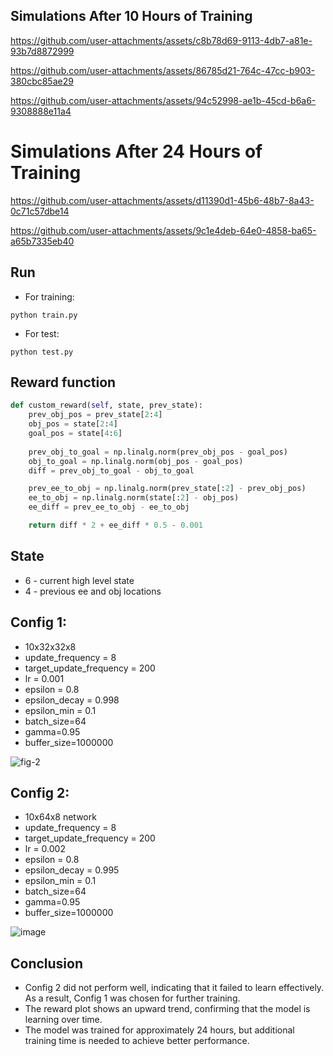 ## Simulations After 10 Hours of Training
https://github.com/user-attachments/assets/c8b78d69-9113-4db7-a81e-93b7d8872999


https://github.com/user-attachments/assets/86785d21-764c-47cc-b903-380cbc85ae29


https://github.com/user-attachments/assets/94c52998-ae1b-45cd-b6a6-9308888e11a4

# Simulations After 24 Hours of Training


https://github.com/user-attachments/assets/d11390d1-45b6-48b7-8a43-0c71c57dbe14


https://github.com/user-attachments/assets/9c1e4deb-64e0-4858-ba65-a65b7335eb40


## Run
* For training:
```
python train.py
```
* For test:
```
python test.py
```

## Reward function
```py
def custom_reward(self, state, prev_state):
    prev_obj_pos = prev_state[2:4]
    obj_pos = state[2:4]
    goal_pos = state[4:6]
    
    prev_obj_to_goal = np.linalg.norm(prev_obj_pos - goal_pos)
    obj_to_goal = np.linalg.norm(obj_pos - goal_pos)
    diff = prev_obj_to_goal - obj_to_goal

    prev_ee_to_obj = np.linalg.norm(prev_state[:2] - prev_obj_pos)
    ee_to_obj = np.linalg.norm(state[:2] - obj_pos)
    ee_diff = prev_ee_to_obj - ee_to_obj

    return diff * 2 + ee_diff * 0.5 - 0.001
```

## State
* 6 - current high level state 
* 4 - previous ee and obj locations

## Config 1: 
* 10x32x32x8
* update_frequency = 8
* target_update_frequency = 200
* lr = 0.001
* epsilon = 0.8
* epsilon_decay = 0.998
* epsilon_min = 0.1
* batch_size=64
* gamma=0.95
* buffer_size=1000000

![fig-2](https://github.com/user-attachments/assets/b0270d90-6469-4615-b8eb-22055e73b8a3)

## Config 2:
* 10x64x8 network
* update_frequency = 8
* target_update_frequency = 200
* lr = 0.002
* epsilon = 0.8
* epsilon_decay = 0.995
* epsilon_min = 0.1
* batch_size=64
* gamma=0.95
* buffer_size=1000000

![image](https://github.com/user-attachments/assets/b3b8a15b-be3a-4020-9e59-bf043755247b)

## Conclusion
- Config 2 did not perform well, indicating that it failed to learn effectively. As a result, Config 1 was chosen for further training.
- The reward plot shows an upward trend, confirming that the model is learning over time.
- The model was trained for approximately 24 hours, but additional training time is needed to achieve better performance.









